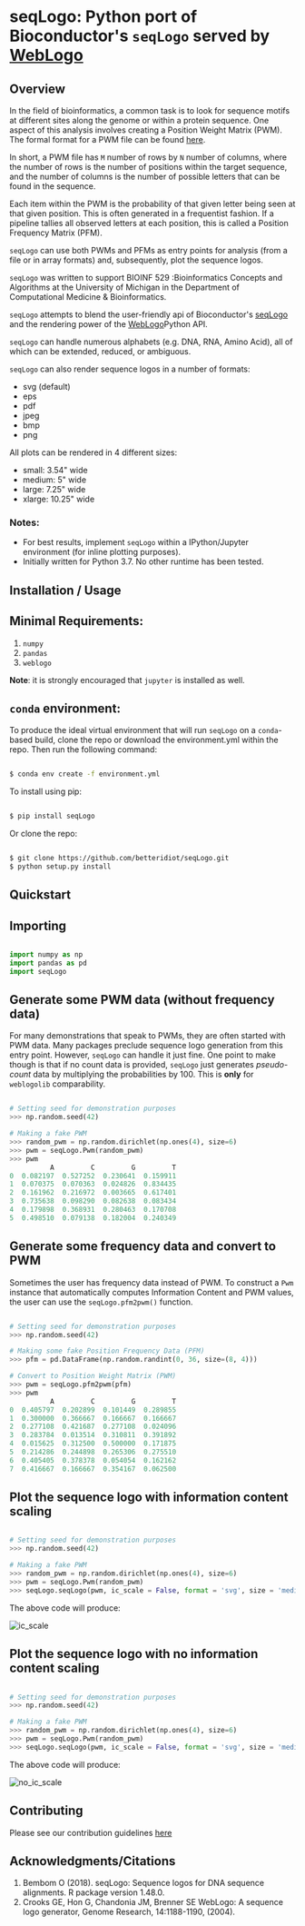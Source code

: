 seqLogo: Python port of Bioconductor's `seqLogo` served by [WebLogo](http://weblogo.threeplusone.com/)
===============================

Overview
--------

In the field of bioinformatics, a common task is to look for sequence motifs at 
different sites along the genome or within a protein sequence. One aspect of this
analysis involves creating a Position Weight Matrix (PWM). The formal format for
a PWM file can be found [here](http://bioinformatics.intec.ugent.be/MotifSuite/pwmformat.php).

In short, a PWM file has `M` number of rows by `N` number of columns, where the
number of rows is the number of positions within the target sequence, and the number
of columns is the number of possible letters that can be found in the sequence.

Each item within the PWM is the probability of that given letter being seen at that
given position. This is often generated in a frequentist fashion. If a pipeline
tallies all observed letters at each position, this is called a Position Frequency Matrix (PFM).

`seqLogo` can use both PWMs and PFMs as entry points for analysis (from a file or in array formats)
and, subsequently, plot the sequence logos.

`seqLogo` was written to support BIOINF 529 :Bioinformatics Concepts and Algorithms
at the University of Michigan in the Department of Computational Medicine & Bioinformatics.

`seqLogo` attempts to blend the user-friendly api of Bioconductor's [seqLogo](http://bioconductor.org/packages/release/bioc/html/seqLogo.html) 
and the rendering power of the [WebLogo](http://weblogo.threeplusone.com/)Python API.

`seqLogo` can handle numerous alphabets (e.g. DNA, RNA, Amino Acid), all of which
can be extended, reduced, or ambiguous.

`seqLogo` can also render sequence logos in a number of formats:
* svg (default)
* eps
* pdf
* jpeg
* bmp
* png

All plots can be rendered in 4 different sizes:
* small: 3.54" wide
* medium: 5" wide
* large: 7.25" wide
* xlarge: 10.25" wide

### Notes:
* For best results, implement `seqLogo` within a IPython/Jupyter environment (for inline plotting purposes).
* Initially written for Python 3.7. No other runtime has been tested.

Installation / Usage
--------------------

## Minimal Requirements:
1. `numpy`
2. `pandas`
3. `weblogo`

**Note**: it is strongly encouraged that `jupyter` is installed as well.

## `conda` environment:

To produce the ideal virtual environment that will run `seqLogo` on a `conda`-based
build, clone the repo or download the environment.yml within the repo. Then run the following
command:

```bash

$ conda env create -f environment.yml

```

To install using pip:

```bash

$ pip install seqLogo

```
Or clone the repo:

```bash

$ git clone https://github.com/betteridiot/seqLogo.git
$ python setup.py install

```

Quickstart
----------

## Importing

```python

import numpy as np
import pandas as pd
import seqLogo

```

## Generate some PWM data (without frequency data)

For many demonstrations that speak to PWMs, they are often started with PWM data.
Many packages preclude sequence logo generation from this entry point. However,
`seqLogo` can handle it just fine. One point to make though is that if no count 
data is provided, `seqLogo` just generates *pseudo-count* data by multiplying the
probabilities by 100. This is **only** for `weblogolib` comparability.

```python

# Setting seed for demonstration purposes
>>> np.random.seed(42)

# Making a fake PWM
>>> random_pwm = np.random.dirichlet(np.ones(4), size=6)
>>> pwm = seqLogo.Pwm(random_pwm)
>>> pwm
          A         C         G         T
0  0.082197  0.527252  0.230641  0.159911
1  0.070375  0.070363  0.024826  0.834435
2  0.161962  0.216972  0.003665  0.617401
3  0.735638  0.098290  0.082638  0.083434
4  0.179898  0.368931  0.280463  0.170708
5  0.498510  0.079138  0.182004  0.240349

```
## Generate some frequency data and convert to PWM
Sometimes the user has frequency data instead of PWM. To construct a `Pwm` instance
that automatically computes Information Content and PWM values, the user can use
the `seqLogo.pfm2pwm()` function.

```python

# Setting seed for demonstration purposes
>>> np.random.seed(42)

# Making some fake Position Frequency Data (PFM)
>>> pfm = pd.DataFrame(np.random.randint(0, 36, size=(8, 4)))

# Convert to Position Weight Matrix (PWM)
>>> pwm = seqLogo.pfm2pwm(pfm)
>>> pwm
          A         C         G         T
0  0.405797  0.202899  0.101449  0.289855
1  0.300000  0.366667  0.166667  0.166667
2  0.277108  0.421687  0.277108  0.024096
3  0.283784  0.013514  0.310811  0.391892
4  0.015625  0.312500  0.500000  0.171875
5  0.214286  0.244898  0.265306  0.275510
6  0.405405  0.378378  0.054054  0.162162
7  0.416667  0.166667  0.354167  0.062500

```

## Plot the sequence logo with information content scaling

```python

# Setting seed for demonstration purposes
>>> np.random.seed(42)

# Making a fake PWM
>>> random_pwm = np.random.dirichlet(np.ones(4), size=6)
>>> pwm = seqLogo.Pwm(random_pwm)
>>> seqLogo.seqLogo(pwm, ic_scale = False, format = 'svg', size = 'medium')

```

The above code will produce:

![ic_scale](./docs/figures/ic_scale.svg)

## Plot the sequence logo with no information content scaling

```python

# Setting seed for demonstration purposes
>>> np.random.seed(42)

# Making a fake PWM
>>> random_pwm = np.random.dirichlet(np.ones(4), size=6)
>>> pwm = seqLogo.Pwm(random_pwm)
>>> seqLogo.seqLogo(pwm, ic_scale = False, format = 'svg', size = 'medium')

```

The above code will produce:

![no_ic_scale](./docs/figures/no_ic_scale.svg)

Contributing
------------

Please see our contribution guidelines [here](https://github.com/betteridiot/seqLogo/blob/master/CONTRIBUTING.md)

Acknowledgments/Citations
-------------------------

1. Bembom O (2018). seqLogo: Sequence logos for DNA sequence alignments. R package version 1.48.0.
2. Crooks GE, Hon G, Chandonia JM, Brenner SE WebLogo: A sequence logo generator,
Genome Research, 14:1188-1190, (2004).